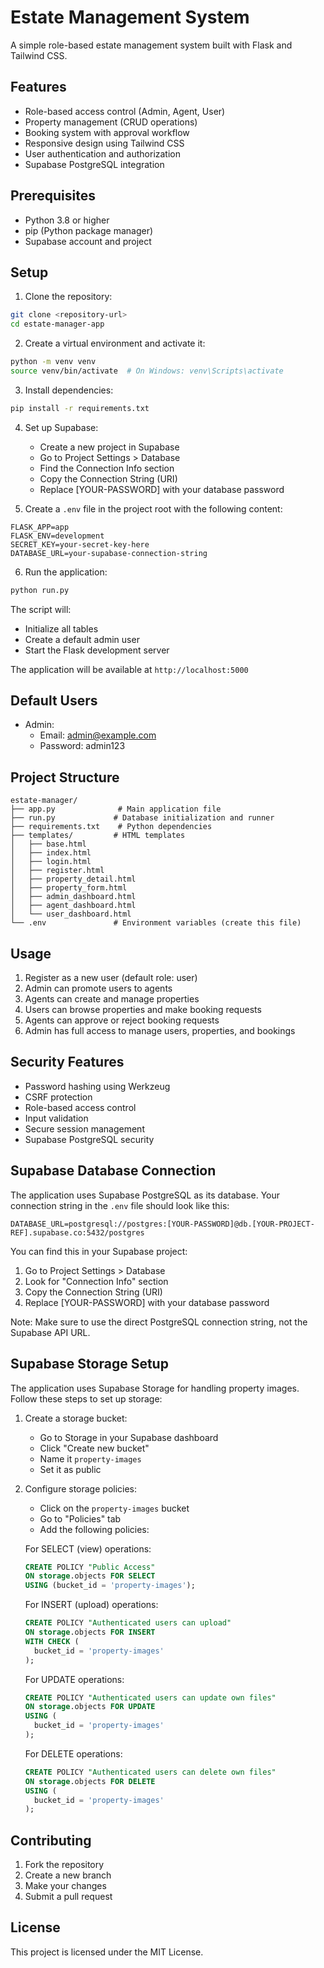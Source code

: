 # Estate Management System

A simple role-based estate management system built with Flask and Tailwind CSS.

## Features

- Role-based access control (Admin, Agent, User)
- Property management (CRUD operations)
- Booking system with approval workflow
- Responsive design using Tailwind CSS
- User authentication and authorization
- Supabase PostgreSQL integration

## Prerequisites

- Python 3.8 or higher
- pip (Python package manager)
- Supabase account and project

## Setup

1. Clone the repository:
```bash
git clone <repository-url>
cd estate-manager-app
```

2. Create a virtual environment and activate it:
```bash
python -m venv venv
source venv/bin/activate  # On Windows: venv\Scripts\activate
```

3. Install dependencies:
```bash
pip install -r requirements.txt
```

4. Set up Supabase:
   - Create a new project in Supabase
   - Go to Project Settings > Database
   - Find the Connection Info section
   - Copy the Connection String (URI)
   - Replace [YOUR-PASSWORD] with your database password

5. Create a `.env` file in the project root with the following content:
```
FLASK_APP=app
FLASK_ENV=development
SECRET_KEY=your-secret-key-here
DATABASE_URL=your-supabase-connection-string
```

6. Run the application:
```bash
python run.py
```

The script will:
- Initialize all tables
- Create a default admin user
- Start the Flask development server

The application will be available at `http://localhost:5000`

## Default Users

- Admin:
  - Email: admin@example.com
  - Password: admin123

## Project Structure

```
estate-manager/
├── app.py              # Main application file
├── run.py             # Database initialization and runner
├── requirements.txt    # Python dependencies
├── templates/         # HTML templates
│   ├── base.html
│   ├── index.html
│   ├── login.html
│   ├── register.html
│   ├── property_detail.html
│   ├── property_form.html
│   ├── admin_dashboard.html
│   ├── agent_dashboard.html
│   └── user_dashboard.html
└── .env               # Environment variables (create this file)
```

## Usage

1. Register as a new user (default role: user)
2. Admin can promote users to agents
3. Agents can create and manage properties
4. Users can browse properties and make booking requests
5. Agents can approve or reject booking requests
6. Admin has full access to manage users, properties, and bookings

## Security Features

- Password hashing using Werkzeug
- CSRF protection
- Role-based access control
- Input validation
- Secure session management
- Supabase PostgreSQL security

## Supabase Database Connection

The application uses Supabase PostgreSQL as its database. Your connection string in the `.env` file should look like this:

```
DATABASE_URL=postgresql://postgres:[YOUR-PASSWORD]@db.[YOUR-PROJECT-REF].supabase.co:5432/postgres
```

You can find this in your Supabase project:
1. Go to Project Settings > Database
2. Look for "Connection Info" section
3. Copy the Connection String (URI)
4. Replace [YOUR-PASSWORD] with your database password

Note: Make sure to use the direct PostgreSQL connection string, not the Supabase API URL.

## Supabase Storage Setup

The application uses Supabase Storage for handling property images. Follow these steps to set up storage:

1. Create a storage bucket:
   - Go to Storage in your Supabase dashboard
   - Click "Create new bucket"
   - Name it `property-images`
   - Set it as public

2. Configure storage policies:
   - Click on the `property-images` bucket
   - Go to "Policies" tab
   - Add the following policies:

   For SELECT (view) operations:
   ```sql
   CREATE POLICY "Public Access"
   ON storage.objects FOR SELECT
   USING (bucket_id = 'property-images');
   ```

   For INSERT (upload) operations:
   ```sql
   CREATE POLICY "Authenticated users can upload"
   ON storage.objects FOR INSERT
   WITH CHECK (
     bucket_id = 'property-images'
   );
   ```

   For UPDATE operations:
   ```sql
   CREATE POLICY "Authenticated users can update own files"
   ON storage.objects FOR UPDATE
   USING (
     bucket_id = 'property-images'
   );
   ```

   For DELETE operations:
   ```sql
   CREATE POLICY "Authenticated users can delete own files"
   ON storage.objects FOR DELETE
   USING (
     bucket_id = 'property-images'
   );
   ```

## Contributing

1. Fork the repository
2. Create a new branch
3. Make your changes
4. Submit a pull request

## License

This project is licensed under the MIT License.
